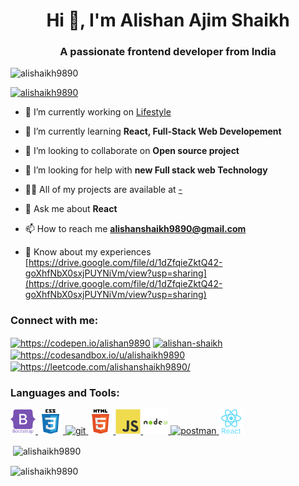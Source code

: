 <h1 align="center">Hi 👋, I'm Alishan Ajim Shaikh</h1>
<h3 align="center">A passionate frontend developer from India</h3>

<p align="left"> <img src="https://komarev.com/ghpvc/?username=alishaikh9890&label=Profile%20views&color=0e75b6&style=flat" alt="alishaikh9890" /> </p>

<p align="left"> <a href="https://github.com/ryo-ma/github-profile-trophy"><img src="https://github-profile-trophy.vercel.app/?username=alishaikh9890" alt="alishaikh9890" /></a> </p>

- 🔭 I’m currently working on [Lifestyle](https://github.com/alishaikh9890/lifestylestores.com)

- 🌱 I’m currently learning **React, Full-Stack Web Developement**

- 👯 I’m looking to collaborate on **Open source project**

- 🤝 I’m looking for help with **new Full stack web Technology**

- 👨‍💻 All of my projects are available at [-](-)

- 💬 Ask me about **React**

- 📫 How to reach me **alishanshaikh9890@gmail.com**

- 📄 Know about my experiences [https://drive.google.com/file/d/1dZfqieZktQ42-goXhfNbX0sxjPUYNiVm/view?usp=sharing](https://drive.google.com/file/d/1dZfqieZktQ42-goXhfNbX0sxjPUYNiVm/view?usp=sharing)

<h3 align="left">Connect with me:</h3>
<p align="left">
<a href="https://codepen.io/Alishan9890" target="blank"><img align="center" src="https://raw.githubusercontent.com/rahuldkjain/github-profile-readme-generator/master/src/images/icons/Social/codepen.svg" alt="https://codepen.io/alishan9890" height="30" width="40" /></a>
<a href="https://linkedin.com/in/alishan-shaikh" target="blank"><img align="center" src="https://raw.githubusercontent.com/rahuldkjain/github-profile-readme-generator/master/src/images/icons/Social/linked-in-alt.svg" alt="alishan-shaikh" height="30" width="40" /></a>
<a href="https://codesandbox.io/u/alishaikh9890" target="blank"><img align="center" src="https://raw.githubusercontent.com/rahuldkjain/github-profile-readme-generator/master/src/images/icons/Social/codesandbox.svg" alt="https://codesandbox.io/u/alishaikh9890" height="30" width="40" /></a>
<a href="https://www.leetcode.com/alishanshaikh9890" target="blank"><img align="center" src="https://raw.githubusercontent.com/rahuldkjain/github-profile-readme-generator/master/src/images/icons/Social/leet-code.svg" alt="https://leetcode.com/alishanshaikh9890/" height="30" width="40" /></a>
</p>

<h3 align="left">Languages and Tools:</h3>
<p align="left"> <a href="https://getbootstrap.com" target="_blank" rel="noreferrer"> <img src="https://raw.githubusercontent.com/devicons/devicon/master/icons/bootstrap/bootstrap-plain-wordmark.svg" alt="bootstrap" width="40" height="40"/> </a> <a href="https://www.w3schools.com/css/" target="_blank" rel="noreferrer"> <img src="https://raw.githubusercontent.com/devicons/devicon/master/icons/css3/css3-original-wordmark.svg" alt="css3" width="40" height="40"/> </a> <a href="https://git-scm.com/" target="_blank" rel="noreferrer"> <img src="https://www.vectorlogo.zone/logos/git-scm/git-scm-icon.svg" alt="git" width="40" height="40"/> </a> <a href="https://www.w3.org/html/" target="_blank" rel="noreferrer"> <img src="https://raw.githubusercontent.com/devicons/devicon/master/icons/html5/html5-original-wordmark.svg" alt="html5" width="40" height="40"/> </a> <a href="https://developer.mozilla.org/en-US/docs/Web/JavaScript" target="_blank" rel="noreferrer"> <img src="https://raw.githubusercontent.com/devicons/devicon/master/icons/javascript/javascript-original.svg" alt="javascript" width="40" height="40"/> </a> <a href="https://nodejs.org" target="_blank" rel="noreferrer"> <img src="https://raw.githubusercontent.com/devicons/devicon/master/icons/nodejs/nodejs-original-wordmark.svg" alt="nodejs" width="40" height="40"/> </a> <a href="https://postman.com" target="_blank" rel="noreferrer"> <img src="https://www.vectorlogo.zone/logos/getpostman/getpostman-icon.svg" alt="postman" width="40" height="40"/> </a> <a href="https://reactjs.org/" target="_blank" rel="noreferrer"> <img src="https://raw.githubusercontent.com/devicons/devicon/master/icons/react/react-original-wordmark.svg" alt="react" width="40" height="40"/> </a> </p>

<p>&nbsp;<img align="center" src="https://github-readme-stats.vercel.app/api?username=alishaikh9890&show_icons=true&locale=en" alt="alishaikh9890" /></p>

<p><img align="center" src="https://github-readme-streak-stats.herokuapp.com/?user=alishaikh9890&" alt="alishaikh9890" /></p>
